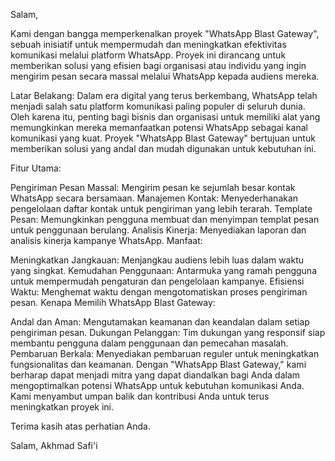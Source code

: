 Salam,

Kami dengan bangga memperkenalkan proyek "WhatsApp Blast Gateway", sebuah inisiatif untuk mempermudah dan meningkatkan efektivitas komunikasi melalui platform WhatsApp. Proyek ini dirancang untuk memberikan solusi yang efisien bagi organisasi atau individu yang ingin mengirim pesan secara massal melalui WhatsApp kepada audiens mereka.

Latar Belakang:
Dalam era digital yang terus berkembang, WhatsApp telah menjadi salah satu platform komunikasi paling populer di seluruh dunia. Oleh karena itu, penting bagi bisnis dan organisasi untuk memiliki alat yang memungkinkan mereka memanfaatkan potensi WhatsApp sebagai kanal komunikasi yang kuat. Proyek "WhatsApp Blast Gateway" bertujuan untuk memberikan solusi yang andal dan mudah digunakan untuk kebutuhan ini.

Fitur Utama:

Pengiriman Pesan Massal: Mengirim pesan ke sejumlah besar kontak WhatsApp secara bersamaan.
Manajemen Kontak: Menyederhanakan pengelolaan daftar kontak untuk pengiriman yang lebih terarah.
Template Pesan: Memungkinkan pengguna membuat dan menyimpan templat pesan untuk penggunaan berulang.
Analisis Kinerja: Menyediakan laporan dan analisis kinerja kampanye WhatsApp.
Manfaat:

Meningkatkan Jangkauan: Menjangkau audiens lebih luas dalam waktu yang singkat.
Kemudahan Penggunaan: Antarmuka yang ramah pengguna untuk mempermudah pengaturan dan pengelolaan kampanye.
Efisiensi Waktu: Menghemat waktu dengan mengotomatiskan proses pengiriman pesan.
Kenapa Memilih WhatsApp Blast Gateway:

Andal dan Aman: Mengutamakan keamanan dan keandalan dalam setiap pengiriman pesan.
Dukungan Pelanggan: Tim dukungan yang responsif siap membantu pengguna dalam penggunaan dan pemecahan masalah.
Pembaruan Berkala: Menyediakan pembaruan reguler untuk meningkatkan fungsionalitas dan keamanan.
Dengan "WhatsApp Blast Gateway," kami berharap dapat menjadi mitra yang dapat diandalkan bagi Anda dalam mengoptimalkan potensi WhatsApp untuk kebutuhan komunikasi Anda. Kami menyambut umpan balik dan kontribusi Anda untuk terus meningkatkan proyek ini.

Terima kasih atas perhatian Anda.

Salam,
Akhmad Safi'i
